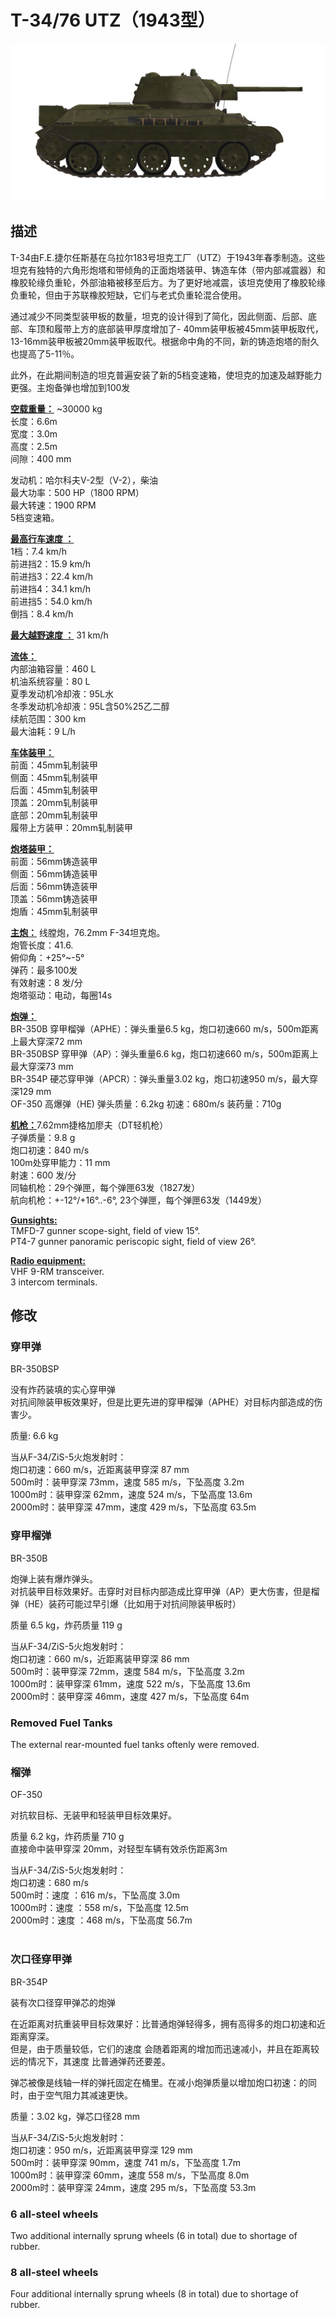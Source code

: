 # T-34/76 UTZ（1943型）  
  
![_t34-76uvz-43](../images/_t34-76uvz-43.png)  
  
## 描述  
  
T-34由F.E.捷尔任斯基在乌拉尔183号坦克工厂（UTZ）于1943年春季制造。这些坦克有独特的六角形炮塔和带倾角的正面炮塔装甲、铸造车体（带内部减震器）和橡胶轮缘负重轮，外部油箱被移至后方。为了更好地减震，该坦克使用了橡胶轮缘负重轮，但由于苏联橡胶短缺，它们与老式负重轮混合使用。  
  
通过减少不同类型装甲板的数量，坦克的设计得到了简化，因此侧面、后部、底部、车顶和履带上方的底部装甲厚度增加了- 40mm装甲板被45mm装甲板取代，13-16mm装甲板被20mm装甲板取代。根据命中角的不同，新的铸造炮塔的耐久也提高了5-11％。  
  
此外，在此期间制造的坦克普遍安装了新的5档变速箱，使坦克的加速及越野能力更强。主炮备弹也增加到100发  
  
<b><u>空载重量：</u></b> ~30000 kg  
长度：6.6m  
宽度：3.0m  
高度：2.5m  
间隙：400 mm  
  
发动机：哈尔科夫V-2型（V-2），柴油  
最大功率：500 HP（1800 RPM）  
最大转速：1900 RPM  
5档变速箱。  
  
<b><u>最高行车速度 ：</u></b>  
1档：7.4 km/h  
前进挡2：15.9 km/h  
前进挡3：22.4 km/h  
前进挡4：34.1 km/h  
前进挡5：54.0 km/h  
倒挡：8.4 km/h  
  
<b><u>最大越野速度 ：</u></b> 31 km/h  
  
<b><u>流体：</u></b>  
内部油箱容量：460 L  
机油系统容量：80 L  
夏季发动机冷却液：95L水  
冬季发动机冷却液：95L含50%25乙二醇  
续航范围：300 km  
最大油耗：9 L/h  
  
<b><u>车体装甲：</u></b>  
前面：45mm轧制装甲  
侧面：45mm轧制装甲  
后面：45mm轧制装甲  
顶盖：20mm轧制装甲  
底部：20mm轧制装甲  
履带上方装甲：20mm轧制装甲  
  
<b><u>炮塔装甲：</u></b>  
前面：56mm铸造装甲  
侧面：56mm铸造装甲  
后面：56mm铸造装甲  
顶盖：56mm铸造装甲  
炮盾：45mm轧制装甲  
  
<b><u>主炮：</u></b> 线膛炮，76.2mm F-34坦克炮。  
炮管长度：41.6.  
俯仰角：+25°~-5°  
弹药：最多100发  
有效射速：8 发/分  
炮塔驱动：电动，每圈14s  
  
<b><u>炮弹：</u></b>  
BR-350B 穿甲榴弹（APHE）：弹头重量6.5 kg，炮口初速660 m/s，500m距离上最大穿深72 mm  
BR-350BSP 穿甲弹（AP）：弹头重量6.6 kg，炮口初速660 m/s，500m距离上最大穿深73 mm  
BR-354P 硬芯穿甲弹（APCR）：弹头重量3.02 kg，炮口初速950 m/s，最大穿深129 mm  
OF-350 高爆弹（HE) 弹头质量：6.2kg 初速：680m/s 装药量：710g  
  
<b><u>机枪：</u></b>7.62mm捷格加廖夫（DT轻机枪）  
子弹质量：9.8 g  
炮口初速：840 m/s  
100m处穿甲能力：11 mm  
射速：600 发/分  
同轴机枪：29个弹匣，每个弹匣63发（1827发）  
航向机枪：+-12°/+16°..-6°, 23个弹匣，每个弹匣63发（1449发）  
  
<b><u>Gunsights:</u></b>  
TMFD-7 gunner scope-sight, field of view 15°.  
PT4-7 gunner panoramic periscopic sight, field of view 26°.  
  
<b><u>Radio equipment:</u></b>  
VHF 9-RM transceiver.  
3 intercom terminals.  
  
  
## 修改  
  
  
### 穿甲弹  
  
BR-350BSP  
  
没有炸药装填的实心穿甲弹  
对抗间隙装甲板效果好，但是比更先进的穿甲榴弹（APHE）对目标内部造成的伤害少。  
  
质量: 6.6 kg  
  
当从F-34/ZiS-5火炮发射时：  
炮口初速：660 m/s，近距离装甲穿深 87 mm  
500m时：装甲穿深 73mm，速度 585 m/s，下坠高度 3.2m  
1000m时：装甲穿深 62mm，速度 524 m/s，下坠高度 13.6m  
2000m时：装甲穿深 47mm，速度 429 m/s，下坠高度 63.5m  
  
### 穿甲榴弹  
  
BR-350B  
  
炮弹上装有爆炸弹头。  
对抗装甲目标效果好。击穿时对目标内部造成比穿甲弹（AP）更大伤害，但是榴弹（HE）装药可能过早引爆（比如用于对抗间隙装甲板时）  
  
质量 6.5 kg，炸药质量 119 g  
  
当从F-34/ZiS-5火炮发射时：  
炮口初速：660 m/s，近距离装甲穿深 86 mm  
500m时：装甲穿深 72mm，速度 584 m/s，下坠高度 3.2m  
1000m时：装甲穿深 61mm，速度 522 m/s，下坠高度 13.6m  
2000m时：装甲穿深 46mm，速度 427 m/s，下坠高度 64m  
  
### Removed Fuel Tanks  
  
The external rear-mounted fuel tanks oftenly were removed.  ﻿
  
### 榴弹  
  
OF-350  
  
对抗软目标、无装甲和轻装甲目标效果好。  
  
质量 6.2 kg，炸药质量 710 g  
直接命中装甲穿深 20mm，对轻型车辆有效杀伤距离3m  
  
当从F-34/ZiS-5火炮发射时：  
炮口初速：680 m/s  
500m时：速度 ：616 m/s，下坠高度 3.0m  
1000m时：速度 ：558 m/s，下坠高度 12.5m  
2000m时：速度 ：468 m/s，下坠高度 56.7m  
  ﻿
  
### 次口径穿甲弹  
  
BR-354P  
  
装有次口径穿甲弹芯的炮弹  
  
在近距离对抗重装甲目标效果好：比普通炮弹轻得多，拥有高得多的炮口初速和近距离穿深。  
但是，由于质量较低，它们的速度 会随着距离的增加而迅速减小，并且在距离较远的情况下，其速度 比普通弹药还要差。  
  
弹芯被像是线轴一样的弹托固定在桶里。在减小炮弹质量以增加炮口初速：的同时，由于空气阻力其减速更快。  
  
质量：3.02 kg，弹芯口径28 mm  
  
当从F-34/ZiS-5火炮发射时：  
炮口初速：950 m/s，近距离装甲穿深 129 mm  
500m时：装甲穿深 90mm，速度 741 m/s，下坠高度 1.7m  
1000m时：装甲穿深 60mm，速度 558 m/s，下坠高度 8.0m  
2000m时：装甲穿深 24mm，速度 295 m/s，下坠高度 53.3m  
  
### 6 all-steel wheels  
  
Two additional internally sprung wheels (6 in total) due to shortage of rubber.  
  
### 8 all-steel wheels  
  
Four additional internally sprung wheels (8 in total) due to shortage of rubber.  